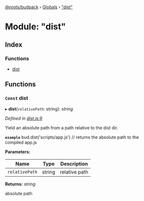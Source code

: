 [@roots/budpack](../README.md) › [Globals](../globals.md) › ["dist"](_dist_.md)

# Module: "dist"

## Index

### Functions

* [dist](_dist_.md#const-dist)

## Functions

### `Const` dist

▸ **dist**(`relativePath`: string): *string*

*Defined in [dist.js:9](https://github.com/roots/bud-support/blob/a7a0906/src/budpack/builder/api/dist.js#L9)*

Yield an absolute path from a path relative to the dist dir.

**`example`** bud.dist('scripts/app.js') // returns the absolute path to the compiled app.js

**Parameters:**

Name | Type | Description |
------ | ------ | ------ |
`relativePath` | string | relative path |

**Returns:** *string*

absolute path
